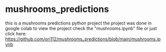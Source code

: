 # mushrooms_predictions

this is a mushrooms predictions python project the project was done in google colab to view the project check the "mushrooms.ipynb" file or just click here: https://github.com/ori112/mushrooms_predictions/blob/main/mushrooms.ipynb
